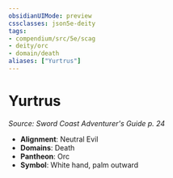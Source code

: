 ```yaml
---
obsidianUIMode: preview
cssclasses: json5e-deity
tags:
- compendium/src/5e/scag
- deity/orc
- domain/death
aliases: ["Yurtrus"]
---
```

# Yurtrus
*Source: Sword Coast Adventurer's Guide p. 24* 

- **Alignment**: Neutral Evil
- **Domains**: Death
- **Pantheon**: Orc
- **Symbol**: White hand, palm outward